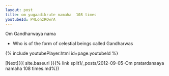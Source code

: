```yaml
---
layout: post
title: om yugaadikrute namaha  108 times
youtubeId: P4LonzROwrA
---
```

 
 
Om Gandharwaya nama 
 
 -  Who is of the form of celestial beings called Gandharwas 
 
  
 
  
 
 
 
 
 
 


{% include youtubePlayer.html id=page.youtubeId %}
 
[Next]({{ site.baseurl }}{% link  split1/_posts/2012-09-05-Om pratardanaaya namaha 108 times.md%})
 
